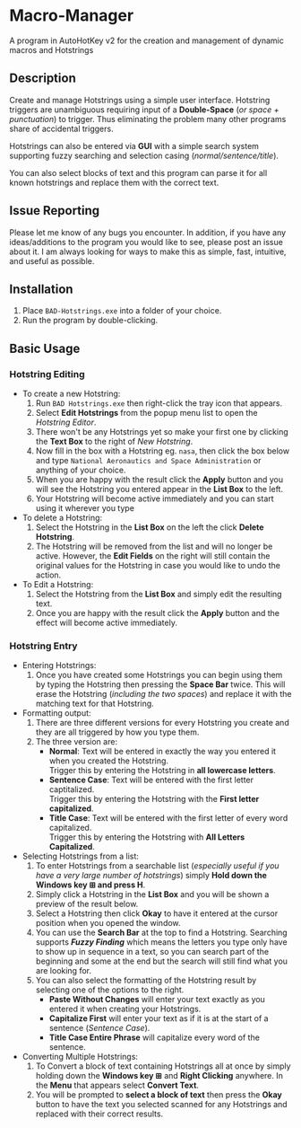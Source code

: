 # Macro-Manager

A program in AutoHotKey v2 for the creation and management of dynamic macros and Hotstrings

## Description

Create and manage Hotstrings using a simple user interface. Hotstring triggers are unambiguous requiring input of a **Double-Space** (*or space + punctuation*) to trigger. Thus eliminating the problem many other programs share of accidental triggers.

Hotstrings can also be entered via **GUI** with a simple search system supporting fuzzy searching and selection casing (*normal/sentence/title*).

You can also select blocks of text and this program can parse it for all known hotstrings and replace them with the correct text.

## Issue Reporting

Please let me know of any bugs you encounter. In addition, if you have any ideas/additions to the program you would like to see, please post an issue about it. I am always looking for ways to make this as simple, fast, intuitive, and useful as possible.

## Installation

1. Place `BAD-Hotstrings.exe` into a folder of your choice.
1. Run the program by double-clicking.

## Basic Usage

### Hotstring Editing

- To create a new Hotstring:
    1. Run `BAD Hotstrings.exe` then right-click the tray icon that appears.
    1. Select **Edit Hotstrings** from the popup menu list to open the *Hotstring Editor*.
    1. There won't be any Hotstrings yet so make your first one by clicking the **Text Box** to the right of *New Hotstring*.
    1. Now fill in the box with a Hotstring eg. `nasa`, then click the box below and type `National Aeronautics and Space Administration` or anything of your choice.
    1. When you are happy with the result click the **Apply** button and you will see the Hotstring you entered appear in the **List Box** to the left.
    1. Your Hotstring will become active immediately and you can start using it wherever you type 
- To delete a Hotstring:
    1. Select the Hotstring in the **List Box** on the left the click **Delete Hotstring**.
    1. The Hotstring will be removed from the list and will no longer be active. However, the **Edit Fields** on the right will still contain the original values for the Hotstring in case you would like to undo the action.
- To Edit a Hotstring:
    1. Select the Hotstring from the **List Box** and simply edit the resulting text.
    1. Once you are happy with the result click the **Apply** button and the effect will become active immediately.

### Hotstring Entry

- Entering Hotstrings:
    1. Once you have created some Hotstrings you can begin using them by typing the Hotstring then pressing the **Space Bar** twice. This will erase the Hotstring (*including the two spaces*) and replace it with the matching text for that Hotstring.
- Formatting output:
    1. There are three different versions for every Hotstring you create and they are all triggered by how you type them.
    1. The three version are:
        - **Normal**: Text will be entered in exactly the way you entered it when you created the Hotstring.  
        Trigger this by entering the Hotstring in **all lowercase letters**.
        - **Sentence Case**: Text will be entered with the first letter captitalized.  
        Trigger this by entering the Hotstring with the **First letter capitalized**.
        - **Title Case**: Text will be entered with the first letter of every word capitalized.  
        Trigger this by entering the Hotstring with **All Letters Capitalized**.
- Selecting Hotstrings from a list:
    1. To enter Hotstrings from a searchable list (*especially useful if you have a very large number of hotstrings*) simply **Hold down the Windows key &#8862; and press H**.
    1. Simply click a Hotstring in the **List Box** and you will be shown a preview of the result below.
    1. Select a Hotstring then click **Okay** to have it entered at the cursor position when you opened the window.
    1. You can use the **Search Bar** at the top to find a Hotstring. Searching supports ***Fuzzy Finding*** which means the letters you type only have to show up in sequence in a text, so you can search part of the beginning and some at the end but the search will still find what you are looking for.
    1. You can also select the formatting of the Hotstring result by selecting one of the options to the right.
        - **Paste Without Changes** will enter your text exactly as you entered it when creating your Hotstrings.
        - **Capitalize First** will enter your text as if it is at the start of a sentence (*Sentence Case*).
        - **Title Case Entire Phrase** will capitalize every word of the sentence.
- Converting Multiple Hotstrings:
    1. To Convert a block of text containing Hotstrings all at once by simply holding down the **Windows key &#8862;** and **Right Clicking** anywhere. In the **Menu** that appears select **Convert Text**.
    1. You will be prompted to **select a block of text** then press the **Okay** button to have the text you selected scanned for any Hotstrings and replaced with their correct results.
